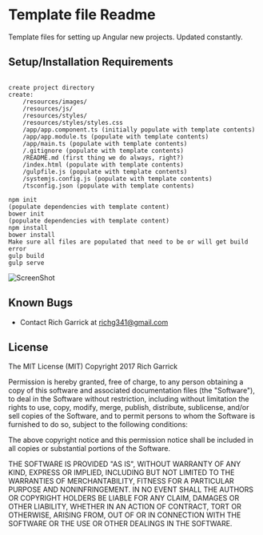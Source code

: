 # Template file Readme

Template files for setting up Angular new projects.  Updated constantly.

## Setup/Installation Requirements

<pre><code>
create project directory
create:
 	/resources/images/
	/resources/js/
	/resources/styles/
	/resources/styles/styles.css
	/app/app.component.ts (initially populate with template contents)
	/app/app.module.ts (populate with template contents)
	/app/main.ts (populate with template contents)
	/.gitignore (populate with template contents)
	/README.md (first thing we do always, right?)
	/index.html (populate with template contents)
	/gulpfile.js (populate with template contents)
	/systemjs.config.js (populate with template contents)
	/tsconfig.json (populate with template contents)

npm init
(populate dependencies with template content)
bower init
(populate dependencies with template content)
npm install
bower install
Make sure all files are populated that need to be or will get build error
gulp build
gulp serve
</code></pre>

![ScreenShot](/img/screenshot01.png)


## Known Bugs
* Contact Rich Garrick at <richg341@gmail.com>

## License
The MIT License (MIT)
Copyright 2017 Rich Garrick

Permission is hereby granted, free of charge, to any person obtaining a copy of this software and associated documentation files (the "Software"), to deal in the Software without restriction, including without limitation the rights to use, copy, modify, merge, publish, distribute, sublicense, and/or sell copies of the Software, and to permit persons to whom the Software is furnished to do so, subject to the following conditions:

The above copyright notice and this permission notice shall be included in all copies or substantial portions of the Software.

THE SOFTWARE IS PROVIDED "AS IS", WITHOUT WARRANTY OF ANY KIND, EXPRESS OR IMPLIED, INCLUDING BUT NOT LIMITED TO THE WARRANTIES OF MERCHANTABILITY, FITNESS FOR A PARTICULAR PURPOSE AND NONINFRINGEMENT. IN NO EVENT SHALL THE AUTHORS OR COPYRIGHT HOLDERS BE LIABLE FOR ANY CLAIM, DAMAGES OR OTHER LIABILITY, WHETHER IN AN ACTION OF CONTRACT, TORT OR OTHERWISE, ARISING FROM, OUT OF OR IN CONNECTION WITH THE SOFTWARE OR THE USE OR OTHER DEALINGS IN THE SOFTWARE.
